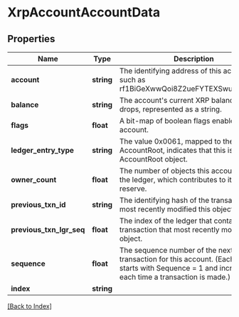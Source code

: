 # XrpAccountAccountData

## Properties

Name | Type | Description | Notes
------------ | ------------- | ------------- | -------------
**account** | **string** | The identifying address of this account, such as rf1BiGeXwwQoi8Z2ueFYTEXSwuJYfV2Jpn. | [optional]
**balance** | **string** | The account's current XRP balance in drops, represented as a string. | [optional]
**flags** | **float** | A bit-map of boolean flags enabled for this account. | [optional]
**ledger_entry_type** | **string** | The value 0x0061, mapped to the string AccountRoot, indicates that this is an AccountRoot object. | [optional]
**owner_count** | **float** | The number of objects this account owns in the ledger, which contributes to its owner reserve. | [optional]
**previous_txn_id** | **string** | The identifying hash of the transaction that most recently modified this object. | [optional]
**previous_txn_lgr_seq** | **float** | The index of the ledger that contains the transaction that most recently modified this object. | [optional]
**sequence** | **float** | The sequence number of the next valid transaction for this account. (Each account starts with Sequence = 1 and increases each time a transaction is made.) | [optional]
**index** | **string** |  | [optional]

[[Back to Index]](../index.md)

